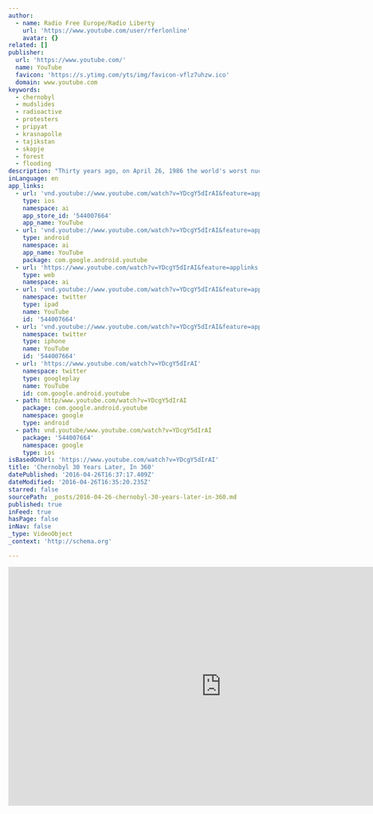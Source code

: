 ```yaml
---
author:
  - name: Radio Free Europe/Radio Liberty
    url: 'https://www.youtube.com/user/rferlonline'
    avatar: {}
related: []
publisher:
  url: 'https://www.youtube.com/'
  name: YouTube
  favicon: 'https://s.ytimg.com/yts/img/favicon-vflz7uhzw.ico'
  domain: www.youtube.com
keywords:
  - chernobyl
  - mudslides
  - radioactive
  - protesters
  - pripyat
  - krasnapolle
  - tajikstan
  - skopje
  - forest
  - flooding
description: "Thirty years ago, on April 26, 1986 the world's worst nuclear accident occurred in Chernobyl, Ukraine. The surrounding area, like the town of Pripyat, were evacuated. This is how the area looks -- 30 years later."
inLanguage: en
app_links:
  - url: 'vnd.youtube://www.youtube.com/watch?v=YDcgY5dIrAI&feature=applinks'
    type: ios
    namespace: ai
    app_store_id: '544007664'
    app_name: YouTube
  - url: 'vnd.youtube://www.youtube.com/watch?v=YDcgY5dIrAI&feature=applinks'
    type: android
    namespace: ai
    app_name: YouTube
    package: com.google.android.youtube
  - url: 'https://www.youtube.com/watch?v=YDcgY5dIrAI&feature=applinks'
    type: web
    namespace: ai
  - url: 'vnd.youtube://www.youtube.com/watch?v=YDcgY5dIrAI&feature=applinks'
    namespace: twitter
    type: ipad
    name: YouTube
    id: '544007664'
  - url: 'vnd.youtube://www.youtube.com/watch?v=YDcgY5dIrAI&feature=applinks'
    namespace: twitter
    type: iphone
    name: YouTube
    id: '544007664'
  - url: 'https://www.youtube.com/watch?v=YDcgY5dIrAI'
    namespace: twitter
    type: googleplay
    name: YouTube
    id: com.google.android.youtube
  - path: http/www.youtube.com/watch?v=YDcgY5dIrAI
    package: com.google.android.youtube
    namespace: google
    type: android
  - path: vnd.youtube/www.youtube.com/watch?v=YDcgY5dIrAI
    package: '544007664'
    namespace: google
    type: ios
isBasedOnUrl: 'https://www.youtube.com/watch?v=YDcgY5dIrAI'
title: 'Chernobyl 30 Years Later, In 360'
datePublished: '2016-04-26T16:37:17.409Z'
dateModified: '2016-04-26T16:35:20.235Z'
starred: false
sourcePath: _posts/2016-04-26-chernobyl-30-years-later-in-360.md
published: true
inFeed: true
hasPage: false
inNav: false
_type: VideoObject
_context: 'http://schema.org'

---
```

<iframe src="https://cdn.embedly.com/widgets/media.html?src=https%3A%2F%2Fwww.youtube.com%2Fembed%2FYDcgY5dIrAI%3Ffeature%3Doembed&amp;url=https%3A%2F%2Fwww.youtube.com%2Fwatch%3Fv%3DYDcgY5dIrAI&amp;image=https%3A%2F%2Fi.ytimg.com%2Fvi%2FYDcgY5dIrAI%2Fhqdefault.jpg&amp;key=b7d04c9b404c499eba89ee7072e1c4f7&amp;type=text%2Fhtml&amp;schema=youtube" width="854" height="480" scrolling="no" frameborder="0" allowfullscreen="" style=""></iframe>